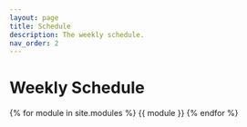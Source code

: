 ```yaml
---
layout: page
title: Schedule
description: The weekly schedule.
nav_order: 2
---
```


# Weekly Schedule

{% for module in site.modules %}
{{ module }}
{% endfor %}
